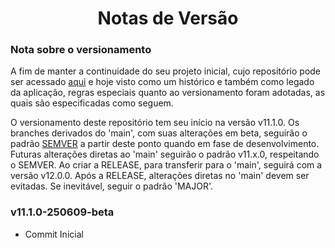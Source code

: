 <h1 align="center">Notas de Versão</h1>

### Nota sobre o versionamento

A fim de manter a continuidade do seu projeto inicial, cujo repositório pode ser acessado [aqui](https://github.com/DexDevLab/DexCraftLauncherClient/) e hoje visto como um histórico e também como legado da aplicação, regras especiais quanto ao versionamento foram adotadas, as quais são especificadas como seguem.

O versionamento deste repositório tem seu início na versão v11.1.0. Os branches derivados do 'main', com suas alterações em beta, seguirão o padrão [SEMVER](https://semver.org/lang/pt-BR/) a partir deste ponto quando em fase de desenvolvimento. Futuras alterações diretas ao 'main' seguirão o padrão v11.x.0, respeitando o SEMVER. Ao criar a RELEASE, para transferir para o 'main', seguirá com a versão v12.0.0. Após a RELEASE, alterações diretas no 'main' devem ser evitadas. Se inevitável, seguir o padrão 'MAJOR'.

### v11.1.0-250609-beta

- Commit Inicial
